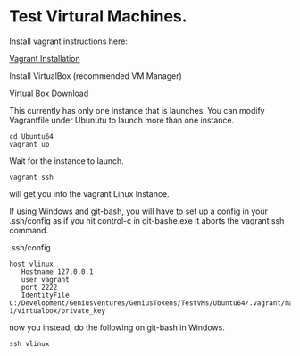 # Test Virtural Machines.

Install vagrant instructions here:

[Vagrant Installation](https://developer.hashicorp.com/vagrant/docs/installation)

Install VirtualBox (recommended VM Manager)

[Virtual Box Download](https://www.virtualbox.org/wiki/Downloads)

This currently has only one instance that is launches.  You can modify Vagrantfile under Ubunutu to launch more than one instance.

```
cd Ubuntu64
vagrant up
```

Wait for the instance to launch.

```
vagrant ssh 
```

will get you into the vagrant Linux Instance.

If using Windows and git-bash, you will have to set up a config in your .ssh/config as if you hit control-c in git-bashe.exe it aborts the vagrant ssh command.

.ssh/config

```
host vlinux
   Hostname 127.0.0.1
   user vagrant
   port 2222
   IdentityFile C:/Development/GeniusVentures/GeniusTokens/TestVMs/Ubuntu64/.vagrant/machines/node-1/virtualbox/private_key
```

now you instead, do the following on git-bash in Windows.

```
ssh vlinux
```

